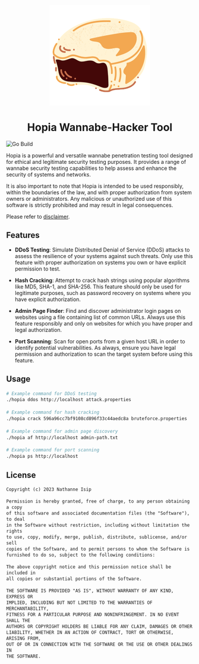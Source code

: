 <p align="center">
    <img src="docs/src/assets/hopia.png" width="270px" />
    <h1 align="center">Hopia Wannabe-Hacker Tool</h1>
</p>

![Go Build](https://github.com/nthnn/Hopia/actions/workflows/go-build.yml/badge.svg)

Hopia is a powerful and versatile wannabe penetration testing tool designed for ethical and legitimate security testing purposes. It provides a range of wannabe security testing capabilities to help assess and enhance the security of systems and networks.

It is also important to note that Hopia is intended to be used responsibly, within the boundaries of the law, and with proper authorization from system owners or administrators. Any malicious or unauthorized use of this software is strictly prohibited and may result in legal consequences.

Please refer to [disclaimer](DISCLAIMER.md).

## Features

- **DDoS Testing**: Simulate Distributed Denial of Service (DDoS) attacks to assess the resilience of your systems against such threats. Only use this feature with proper authorization on systems you own or have explicit permission to test.

- **Hash Cracking**: Attempt to crack hash strings using popular algorithms like MD5, SHA-1, and SHA-256. This feature should only be used for legitimate purposes, such as password recovery on systems where you have explicit authorization.

- **Admin Page Finder**: Find and discover administrator login pages on websites using a file containing list of common URLs. Always use this feature responsibly and only on websites for which you have proper and legal authorization.

- **Port Scanning**: Scan for open ports from a given host URL in order to identify potential vulnerabilities. As always, ensure you have legal permission and authorization to scan the target system before using this feature.

## Usage

```bash
# Example command for DDoS testing
./hopia ddos http://localhost attack.properties

# Example command for hash cracking
./hopia crack 596a96cc7bf9108cd896f33c44aedc8a bruteforce.properties

# Example command for admin page discovery
./hopia af http://localhost admin-path.txt

# Example command for port scanning
./hopia ps http://localhost
```

## License

```
Copyright (c) 2023 Nathanne Isip

Permission is hereby granted, free of charge, to any person obtaining a copy
of this software and associated documentation files (the "Software"), to deal
in the Software without restriction, including without limitation the rights
to use, copy, modify, merge, publish, distribute, sublicense, and/or sell
copies of the Software, and to permit persons to whom the Software is
furnished to do so, subject to the following conditions:

The above copyright notice and this permission notice shall be included in
all copies or substantial portions of the Software.

THE SOFTWARE IS PROVIDED "AS IS", WITHOUT WARRANTY OF ANY KIND, EXPRESS OR
IMPLIED, INCLUDING BUT NOT LIMITED TO THE WARRANTIES OF MERCHANTABILITY,
FITNESS FOR A PARTICULAR PURPOSE AND NONINFRINGEMENT. IN NO EVENT SHALL THE
AUTHORS OR COPYRIGHT HOLDERS BE LIABLE FOR ANY CLAIM, DAMAGES OR OTHER
LIABILITY, WHETHER IN AN ACTION OF CONTRACT, TORT OR OTHERWISE, ARISING FROM,
OUT OF OR IN CONNECTION WITH THE SOFTWARE OR THE USE OR OTHER DEALINGS IN
THE SOFTWARE.
```